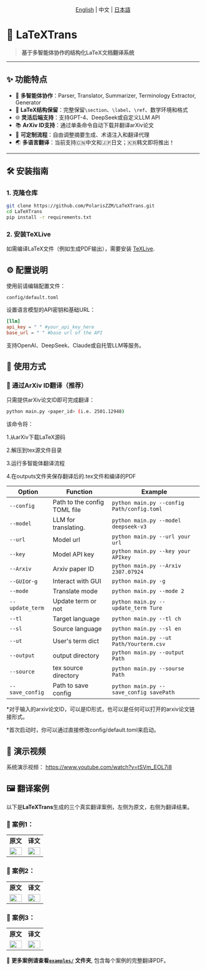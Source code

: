 <div align="center">

[English](README.md) | 中文 | [日本語](README_JP.md)

</div>

# 🚀 LaTeXTrans

> **基于多智能体协作的结构化LaTeX文档翻译系统**

---

## ✨ 功能特点

- 🧠 **多智能体协作**：Parser, Translator, Summarizer, Terminology Extractor, Generator    
- 📄 **LaTeX结构保留**：完整保留`\section`、`\label`、`\ref`、数学环境和格式  
- 🌐 **灵活后端支持**：支持GPT-4、DeepSeek或自定义LLM API  
- 📚 **ArXiv ID支持**：通过单条命令自动下载并翻译arXiv论文  
- 🧰 **可定制流程**：自由调整摘要生成、术语注入和翻译代理  
- 🌏 **多语言翻译**：当前支持🇨🇳中文和🇯🇵日文；🇰🇷韩文即将推出！

---

## 🛠️ 安装指南

### 1. 克隆仓库

```bash
git clone https://github.com/PolarisZZM/LaTeXTrans.git
cd LaTeXTrans
pip install -r requirements.txt
```

### 2. 安装TeXLive

如需编译LaTeX文件（例如生成PDF输出），需要安装 [TeXLive](https://www.tug.org/texlive/).

## ⚙️ 配置说明

使用前请编辑配置文件：

```arduino
config/default.toml
```

设置语言模型的API密钥和基础URL：

```toml
[llm]
api_key = " " #your_api_key_here
base_url = " " #base url of the API
```

支持OpenAI、DeepSeek、Claude或自托管LLM等服务。

## 🚀 使用方式

### 🔹 通过ArXiv ID翻译（推荐）

只需提供arXiv论文ID即可完成翻译：

```bash
python main.py <paper_id> (i.e. 2501.12948)
```

该命令将：

1.从arXiv下载LaTeX源码

2.解压到tex源文件目录

3.运行多智能体翻译流程

4.在outputs文件夹保存翻译后的.tex文件和编译的PDF

| Option                | Function                                                                                                      | Example                                        |
| --------------------- | ------------------------------------------------------------------------------------------------------------- | ---------------------------------------------- |
| `--config`            | Path to the config TOML file                        | `python main.py --config Path/config.toml`                                    |
| `--model`             | LLM for translating.                                | `python main.py --model deepseek-v3`                      |
| `--url`               | Model url                                           | `python main.py --url your url`                    |
| `--key`               | Model API key                                       | `python main.py --key your APIkey`                    |
| `--Arxiv`             | Arxiv paper ID                                      | `python main.py --Arxiv 2307.07924`                  |
| `--GUI`or`-g`         | Interact with GUI                                   | `python main.py -g`                      |
| `--mode`              | Translate mode                                      | `python main.py --mode 2`                      |
| `--update_term`       | Update term or not                                  | `python main.py --update_term Ture`                      |
| `--tl`                | Target language                                     | `python main.py --tl ch`                      |
| `--sl`                | Source language                                     | `python main.py --sl en`                      |
| `--ut`                | User's term dict                                    | `python main.py --ut Path/Yourterm.csv`                      |
| `--output`            | output directory                                    | `python main.py --output Path`                      |
| `--source`            | tex source directory                                | `python main.py --sourse Path`                      |
| `--save_config`       | Path to save config                                 | `python main.py --save_config savePath`                      |

*对于输入的arxiv论文ID，可以是ID形式，也可以是任何可以打开的arxiv论文链接形式。

*首次启动时，你可以通过直接修改config/default.toml来启动。
## 💬 演示视频

系统演示视频： https://www.youtube.com/watch?v=tSVm_EOL7i8

## 🖼️ 翻译案例

以下是**LaTeXTrans**生成的三个真实翻译案例，左侧为原文，右侧为翻译结果。

### 📄 案例1：

<table>
  <tr>
    <td align="center"><b>原文</b></td>
    <td align="center"><b>译文</b></td>
  </tr>
  <tr>
    <td><img src="examples/case1src.png" width="100%"></td>
    <td><img src="examples/case1ch.png" width="100%"></td>
  </tr>
</table>

### 📄  案例2：

<table>
  <tr>
    <td align="center"><b>原文</b></td>
    <td align="center"><b>译文</b></td>
  </tr>
  <tr>
    <td><img src="examples/case2src.png" width="100%"></td>
    <td><img src="examples/case2ch.png" width="100%"></td>
  </tr>
</table>

### 📄 案例3：

<table>
  <tr>
    <td align="center"><b>原文</b></td>
    <td align="center"><b>译文</b></td>
  </tr>
  <tr>
    <td><img src="examples/case3src.png" width="100%"></td>
    <td><img src="examples/case3ch.png" width="100%"></td>
  </tr>
</table>


📂 **更多案例请查看[`examples/`](examples/) 文件夹**, 包含每个案例的完整翻译PDF。

